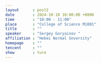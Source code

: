 ```yaml
---
layout      : post2
date        : 2024-10-10 10:00:00 +0800
time        : "10:00 - 11:00"
place       : "College of Science M1001"
title       : ""
speaker     : "Sergey Goryainov "
affiliation : "Hebei Normal Unversity"
homepage    : ""
tencent     : ""
show        : ture
--- 
```

